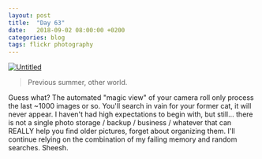 ```yaml
---
layout: post
title:  "Day 63"
date:   2018-09-02 08:00:00 +0200
categories: blog
tags: flickr photography
---
```


<a data-flickr-embed="true"  href="https://www.flickr.com/photos/137491954@N07/34963766093/in/datetaken/" title="Untitled"><img src="https://farm5.staticflickr.com/4154/34963766093_6bce8541e3_o.jpg" alt="Untitled"></a><script async src="//embedr.flickr.com/assets/client-code.js" charset="utf-8"></script>

> Previous summer, other world.

Guess what? The automated "magic view" of your camera roll only process the last ~1000 images or so. You'll search in vain for your former cat, it will never appear. I haven't had high expectations to begin with, but still... there is not a single photo storage / backup / business / whatever that can REALLY help you find older pictures, forget about organizing them. I'll continue relying on the combination of my failing memory and random searches. Sheesh.
